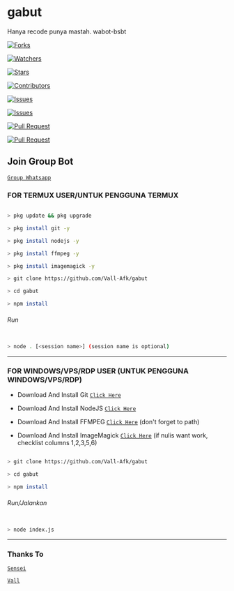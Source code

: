 # gabut
Hanya recode punya mastah.
wabot-bsbt

<a href="https://github.com/botstylee/botstylee/network/members"><img title="Forks" src="https://img.shields.io/github/forks/BochilGaming/games-wabot?label=Forks&color=blue&style=flat-square"></a>

<a href="https://github.com/botstylee/botstylee/watchers"><img title="Watchers" src="https://img.shields.io/github/watchers/BochilGaming/games-wabot?label=Watchers&color=green&style=flat-square"></a>

<a href="https://github.com/botstylee/botstylee/stargazers"><img title="Stars" src="https://img.shields.io/github/stars/BochilGaming/games-wabot?label=Stars&color=yellow&style=flat-square"></a>

<a href="https://github.com/botstylee/botstylee/graphs/contributors"><img title="Contributors" src="https://img.shields.io/github/contributors/BochilGaming/games-wabot?label=Contributors&color=blue&style=flat-square"></a>

<a href="https://github.com/botstylee/botstylee/issues"><img title="Issues" src="https://img.shields.io/github/issues/BochilGaming/games-wabot?label=Issues&color=success&style=flat-square"></a>

<a href="https://github.com/botstylee/botstylee/issues?q=is%3Aissue+is%3Aclosed"><img title="Issues" src="https://img.shields.io/github/issues-closed/BochilGaming/games-wabot?label=Issues&color=red&style=flat-square"></a>

<a href="https://github.com/botstylee/botstylee/pulls"><img title="Pull Request" src="https://img.shields.io/github/issues-pr/BochilGaming/games-wabot?label=PullRequest&color=success&style=flat-square"></a>

<a href="https://github.com/botstylee/botstylee/pulls?q=is%3Apr+is%3Aclosed"><img title="Pull Request" src="https://img.shields.io/github/issues-pr-closed/BochilGaming/games-wabot?label=PullRequest&color=red&style=flat-square"></a>

## Join Group Bot

[`Group Whatsapp`](https://chat.whatsapp.com/GEpKLwib6jaCiusObyzWhP)

### FOR TERMUX USER/UNTUK PENGGUNA TERMUX

```bash

> pkg update && pkg upgrade

> pkg install git -y

> pkg install nodejs -y

> pkg install ffmpeg -y

> pkg install imagemagick -y

> git clone https://github.com/Vall-Afk/gabut

> cd gabut

> npm install

```

###### Run

```bash

> node . [<session name>] (session name is optional)

```

---------

### FOR WINDOWS/VPS/RDP USER (UNTUK PENGGUNA WINDOWS/VPS/RDP)

* Download And Install Git [`Click Here`](https://git-scm.com/downloads) <br>

* Download And Install NodeJS [`Click Here`](https://nodejs.org/en/download) <br>

* Download And Install FFMPEG [`Click Here`](https://ffmpeg.org/download.html) (don't forget to path) 

* Download And Install ImageMagick [`Click Here`](https://imagemagick.org/script/download.php) (if nulis want work,  checklist columns 1,2,3,5,6) 

```bash

> git clone https://github.com/Vall-Afk/gabut

> cd gabut

> npm install

```

###### Run/Jalankan

```bash

> node index.js

```

--------------

### Thanks To 

[`Sensei`](https://github.com/egmu)

[`Vall`](https://github.com/Vall-Afk)
